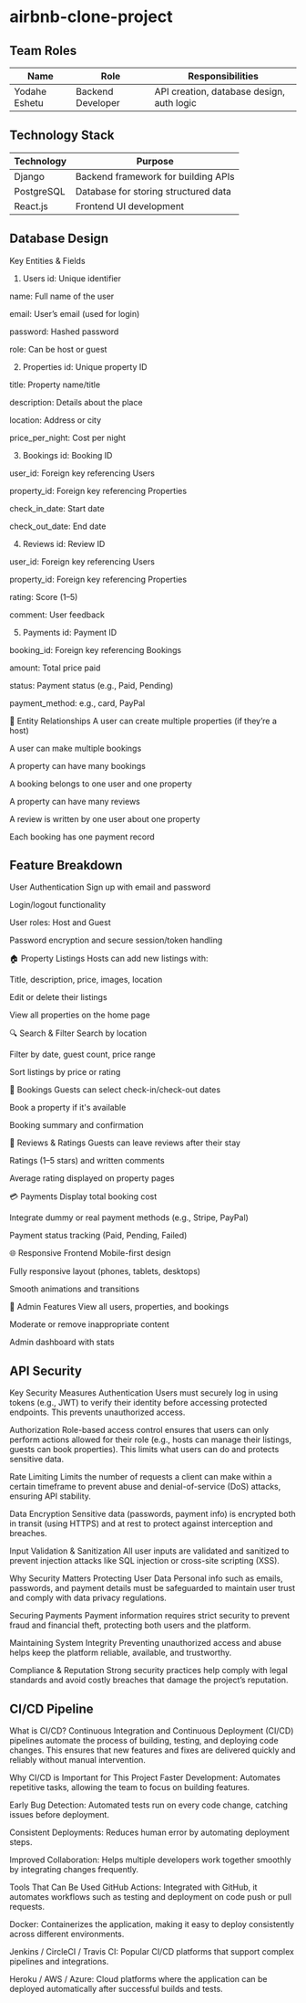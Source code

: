 # airbnb-clone-project
## Team Roles
| Name              | Role                     | Responsibilities                          |
|-------------------|--------------------------|--------------------------------------------|
| Yodahe Eshetu     | Backend Developer       |  API creation, database design, auth logic   |

## Technology Stack

| Technology   | Purpose                                                                 |
|--------------|-------------------------------------------------------------------------|
| Django       | Backend framework for building APIs                                     |
| PostgreSQL   | Database for storing structured data                                     |
| React.js     | Frontend UI development                                                  |

## Database Design
   Key Entities & Fields
1. Users
id: Unique identifier

name: Full name of the user

email: User’s email (used for login)

password: Hashed password

role: Can be host or guest

2. Properties
id: Unique property ID

title: Property name/title

description: Details about the place

location: Address or city

price_per_night: Cost per night

3. Bookings
id: Booking ID

user_id: Foreign key referencing Users

property_id: Foreign key referencing Properties

check_in_date: Start date

check_out_date: End date

4. Reviews
id: Review ID

user_id: Foreign key referencing Users

property_id: Foreign key referencing Properties

rating: Score (1–5)

comment: User feedback

5. Payments
id: Payment ID

booking_id: Foreign key referencing Bookings

amount: Total price paid

status: Payment status (e.g., Paid, Pending)

payment_method: e.g., card, PayPal

🔗 Entity Relationships
A user can create multiple properties (if they’re a host)

A user can make multiple bookings

A property can have many bookings

A booking belongs to one user and one property

A property can have many reviews

A review is written by one user about one property

Each booking has one payment record


## Feature Breakdown

   User Authentication
Sign up with email and password

Login/logout functionality

User roles: Host and Guest

Password encryption and secure session/token handling

🏠 Property Listings
Hosts can add new listings with:

Title, description, price, images, location

Edit or delete their listings

View all properties on the home page

🔍 Search & Filter
Search by location

Filter by date, guest count, price range

Sort listings by price or rating

📅 Bookings
Guests can select check-in/check-out dates

Book a property if it's available

Booking summary and confirmation

💬 Reviews & Ratings
Guests can leave reviews after their stay

Ratings (1–5 stars) and written comments

Average rating displayed on property pages

💳 Payments
Display total booking cost

Integrate dummy or real payment methods (e.g., Stripe, PayPal)

Payment status tracking (Paid, Pending, Failed)

🌐 Responsive Frontend
Mobile-first design

Fully responsive layout (phones, tablets, desktops)

Smooth animations and transitions

🧾 Admin Features
View all users, properties, and bookings

Moderate or remove inappropriate content

Admin dashboard with stats


  ## API Security
Key Security Measures
Authentication
Users must securely log in using tokens (e.g., JWT) to verify their identity before accessing protected endpoints. This prevents unauthorized access.

Authorization
Role-based access control ensures that users can only perform actions allowed for their role (e.g., hosts can manage their listings, guests can book properties). This limits what users can do and protects sensitive data.

Rate Limiting
Limits the number of requests a client can make within a certain timeframe to prevent abuse and denial-of-service (DoS) attacks, ensuring API stability.

Data Encryption
Sensitive data (passwords, payment info) is encrypted both in transit (using HTTPS) and at rest to protect against interception and breaches.

Input Validation & Sanitization
All user inputs are validated and sanitized to prevent injection attacks like SQL injection or cross-site scripting (XSS).

Why Security Matters
Protecting User Data
Personal info such as emails, passwords, and payment details must be safeguarded to maintain user trust and comply with data privacy regulations.

Securing Payments
Payment information requires strict security to prevent fraud and financial theft, protecting both users and the platform.

Maintaining System Integrity
Preventing unauthorized access and abuse helps keep the platform reliable, available, and trustworthy.

Compliance & Reputation
Strong security practices help comply with legal standards and avoid costly breaches that damage the project’s reputation.

   ## CI/CD Pipeline

   What is CI/CD?
Continuous Integration and Continuous Deployment (CI/CD) pipelines automate the process of building, testing, and deploying code changes. This ensures that new features and fixes are delivered quickly and reliably without manual intervention.

Why CI/CD is Important for This Project
Faster Development: Automates repetitive tasks, allowing the team to focus on building features.

Early Bug Detection: Automated tests run on every code change, catching issues before deployment.

Consistent Deployments: Reduces human error by automating deployment steps.

Improved Collaboration: Helps multiple developers work together smoothly by integrating changes frequently.

Tools That Can Be Used
GitHub Actions: Integrated with GitHub, it automates workflows such as testing and deployment on code push or pull requests.

Docker: Containerizes the application, making it easy to deploy consistently across different environments.

Jenkins / CircleCI / Travis CI: Popular CI/CD platforms that support complex pipelines and integrations.

Heroku / AWS / Azure: Cloud platforms where the application can be deployed automatically after successful builds and tests.


  
